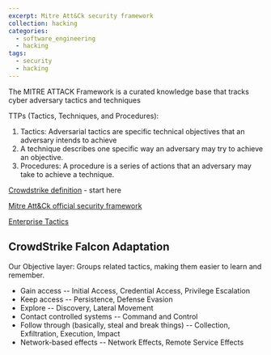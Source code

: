 ```yaml
---
excerpt: Mitre Att&Ck security framework
collection: hacking
categories:
  - software_engineering
  - hacking
tags:
  - security
  - hacking
---
```

The MITRE ATTACK Framework is a curated knowledge base that tracks cyber adversary tactics and techniques

TTPs (Tactics, Techniques, and Procedures):

1. Tactics: Adversarial tactics are specific technical objectives that an adversary intends to achieve
1. A technique describes one specific way an adversary may try to achieve an objective.
1. Procedures: A procedure is a series of actions that an adversary may take to achieve a technique.

[Crowdstrike definition](https://www.crowdstrike.com/cybersecurity-101/mitre-attack-framework/) - start here

[Mitre Att&Ck official security framework](https://attack.mitre.org/)

[Enterprise Tactics](https://attack.mitre.org/tactics/enterprise/)


## CrowdStrike Falcon Adaptation

Our Objective layer: Groups related tactics, making them easier to learn and remember.

-    Gain access -- Initial Access, Credential Access, Privilege Escalation
-    Keep access -- Persistence, Defense Evasion
-    Explore -- Discovery, Lateral Movement
-    Contact controlled systems -- Command and Control
-    Follow through (basically, steal and break things) -- Collection, Exfiltration, Execution, Impact
-    Network-based effects -- Network Effects, Remote Service Effects
